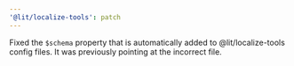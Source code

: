 ```yaml
---
'@lit/localize-tools': patch
---
```


Fixed the `$schema` property that is automatically added to @lit/localize-tools
config files. It was previously pointing at the incorrect file.
